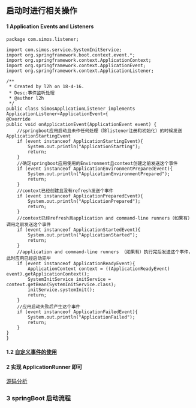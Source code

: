 ## 启动时进行相关操作

#### 1 Application Events and Listeners

```aspectj
package com.simos.listener;

import com.simos.service.SystemInitService;
import org.springframework.boot.context.event.*;
import org.springframework.context.ApplicationContext;
import org.springframework.context.ApplicationEvent;
import org.springframework.context.ApplicationListener;

/**
 * Created by l2h on 18-4-16.
 * Desc:事件监听处理
 * @author l2h
 */
public class SimosApplicationListener implements ApplicationListener<ApplicationEvent>{
@Override
public void onApplicationEvent(ApplicationEvent event) {
    //springboot应用启动且未作任何处理（除listener注册和初始化）的时候发送ApplicationStartingEvent
    if (event instanceof ApplicationStartingEvent){
        System.out.println("ApplicationStarting");
        return;
    }
    //确定springboot应用使用的Environment且context创建之前发送这个事件
    if (event instanceof ApplicationEnvironmentPreparedEvent){
        System.out.println("ApplicationEnvironmentPrepared");
        return;
    }
    //context已经创建且没有refresh发送个事件
    if (event instanceof ApplicationPreparedEvent){
        System.out.println("ApplicationPrepared");
        return;
    }
    //context已经refresh且application and command-line runners（如果有） 调用之前发送这个事件
    if (event instanceof ApplicationStartedEvent){
        System.out.println("ApplicationStarted");
        return;
    }
    //application and command-line runners （如果有）执行完后发送这个事件，此时应用已经启动完毕
    if (event instanceof ApplicationReadyEvent){
        ApplicationContext context = ((ApplicationReadyEvent) event).getApplicationContext();
        SystemInitService initService = context.getBean(SystemInitService.class);
        initService.systemInit();
        return;
    }
    //应用启动失败后产生这个事件
    if (event instanceof ApplicationFailedEvent){
        System.out.println("ApplicationFailed");
        return;
    }
}
}
```
#### 1.2 [自定义事件的使用](https://blog.csdn.net/axiang_/article/details/115414383)


#### 2 实现 ApplicationRunner 即可 

[源码分析](https://mp.weixin.qq.com/s?__biz=MzU3MDAzNDg1MA%3D%3D&idx=1&mid=2247486041&scene=21&sn=2bc98162c5e87ef217143b8e97cd9583#wechat_redirect)


### 3 springBoot 启动流程





